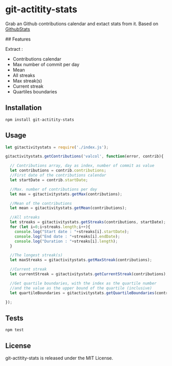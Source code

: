# git-actitity-stats

Grab an Github contributions calendar and extact stats from it.
Based on [GithubStats](https://github.com/akerl/githubstats)

## Features

Extract :

* Contributions calendar
* Max number of commit per day
* Mean
* All streaks
* Max streak(s)
* Current streak
* Quartiles boundaries

## Installation

`npm install git-actitity-stats`

## Usage

```javascript
let gitactivitystats = require('./index.js');

gitactivitystats.getContributions('valcol', function(error, contrib){

  // Contributions array, day as index, number of commit as value
  let contributions = contrib.contributions;
  //First date of the contributions calendar
  let startDate = contrib.startDate;

  //Max. number of contributions per day
  let max = gitactivitystats.getMax(contributions);

  //Mean of the contributions
  let mean = gitactivitystats.getMean(contributions);

  //All streaks
  let streaks = gitactivitystats.getStreaks(contributions, startDate);
  for (let i=0;i<streaks.length;i++){
    console.log("Start date : "+streaks[i].startDate);
    console.log("End date : "+streaks[i].endDate);
    console.log("Duration : "+streaks[i].length);
  }

  //The longest streak(s)
  let maxStreaks = gitactivitystats.getMaxStreak(contributions);

  //Current streak
  let currentStreak = gitactivitystats.getCurrentStreak(contributions);

  //Get quartile boundaries, with the index as the quartile number
  //and the value as the upper bound of the quartile (inclusive)
  let quartileBoundaries = gitactivitystats.getQuartileBoundaries(contributions);

});
```

## Tests

  `npm test`

## License

git-actitity-stats is released under the MIT License.
